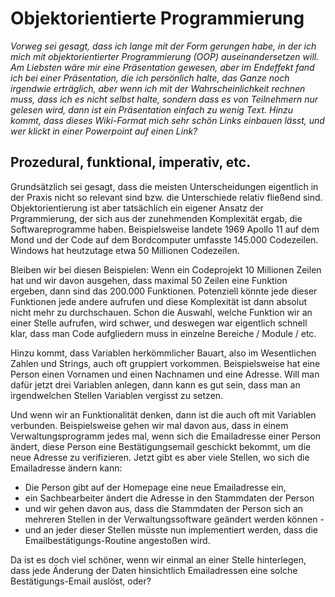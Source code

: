 # Objektorientierte Programmierung

*Vorweg sei gesagt, dass ich lange mit der Form gerungen habe, in der ich mich 
mit objektorientierter Programmierung (OOP) auseinandersetzen will. Am Liebsten 
wäre mir eine Präsentation gewesen, aber im Endeffekt fand ich bei einer 
Präsentation, die ich persönlich halte, das Ganze noch irgendwie erträglich, aber 
wenn ich mit der Wahrscheinlichkeit rechnen muss, dass ich es nicht selbst halte, 
sondern dass es von Teilnehmern nur gelesen wird, dann ist ein Präsentation 
einfach zu wenig Text. Hinzu kommt, dass dieses Wiki-Format mich sehr schön 
Links einbauen lässt, und wer klickt in einer Powerpoint auf einen Link?*

## Prozedural, funktional, imperativ, etc.

Grundsätzlich sei gesagt, dass die meisten Unterscheidungen eigentlich in der 
Praxis nicht so relevant sind bzw. die Unterschiede relativ fließend sind. 
Objektorientierung ist aber tatsächlich ein eigener Ansatz der Prgrammierung, 
der sich aus der zunehmenden Komplexität ergab, die Softwareprogramme haben. 
Beispielsweise landete 1969 Apollo 11 auf dem Mond und der Code auf dem 
Bordcomputer umfasste 145.000 Codezeilen. Windows hat heutzutage etwa 50 
Millionen Codezeilen.

Bleiben wir bei diesen Beispielen: Wenn ein Codeprojekt 10 Millionen Zeilen hat 
und wir davon ausgehen, dass maximal 50 Zeilen eine Funktion ergeben, dann sind 
das 200.000 Funktionen. Potenziell könnte jede dieser Funktionen jede andere 
aufrufen und diese Komplexität ist dann absolut nicht mehr zu durchschauen. 
Schon die Auswahl, welche Funktion wir an einer Stelle aufrufen, wird 
schwer, und deswegen war eigentlich schnell klar, dass man Code aufgliedern muss 
in einzelne Bereiche / Module / etc.

Hinzu kommt, dass Variablen herkömmlicher Bauart, also im Wesentlichen Zahlen 
und Strings, auch oft gruppiert vorkommen. Beispielsweise hat eine Person 
einen Vornamen und einen Nachnamen und eine Adresse. Will man dafür jetzt 
drei Variablen anlegen, dann kann es gut sein, dass man an irgendwelchen
Stellen Variablen vergisst zu setzen.

Und wenn wir an Funktionalität denken, dann ist die auch oft mit Variablen 
verbunden. Beispielsweise gehen wir mal davon aus, dass in einem Verwaltungsprogramm 
jedes mal, wenn sich die Emailadresse einer Person ändert, diese Person eine 
Bestätigungsemail geschickt bekommt, um die neue Adresse zu verifizieren. Jetzt 
gibt es aber viele Stellen, wo sich die Emailadresse ändern kann:
- Die Person gibt auf der Homepage eine neue Emailadresse ein,
- ein Sachbearbeiter ändert die Adresse in den Stammdaten der Person
- und wir gehen davon aus, dass die Stammdaten der Person sich an mehreren 
Stellen in der Verwaltungssoftware geändert werden können -
- und an jeder dieser Stellen müsste nun implementiert werden, dass die 
Emailbestätigungs-Routine angestoßen wird.

Da ist es doch viel schöner, wenn wir einmal an einer Stelle hinterlegen, dass 
jede Änderung der Daten hinsichtlich Emailadressen eine solche Bestätigungs-Email 
auslöst, oder?


